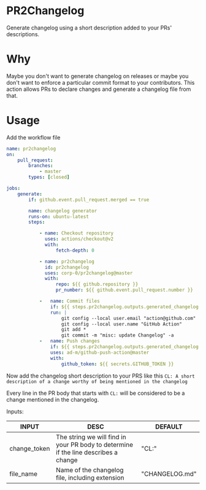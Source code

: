 # PR2Changelog

Generate changelog using a short description added to your PRs' descriptions.

# Why

Maybe you don't want to generate changelog on releases or maybe you don't want to enforce a particular
commit format to your contributors. This action allows PRs to declare changes and generate a changelog file from
that.

# Usage

Add the workflow file

```yml
name: pr2changelog
on:
    pull_request:
        branches:
            - master
        types: [closed]

jobs:
    generate:
        if: github.event.pull_request.merged == true

        name: changelog generator
        runs-on: ubuntu-latest
        steps:

            - name: Checkout repository
              uses: actions/checkout@v2
              with:
                  fetch-depth: 0

            - name: pr2changelog
              id: pr2changelog
              uses: corp-0/pr2changelog@master
              with:
                  repo: ${{ github.repository }}
                  pr_number: ${{ github.event.pull_request.number }}

            -   name: Commit files
                if: ${{ steps.pr2changelog.outputs.generated_changelog == 1}}
                run: |
                    git config --local user.email "action@github.com"
                    git config --local user.name "GitHub Action"
                    git add *
                    git commit -m "misc: update Changelog" -a
            -   name: Push changes
                if: ${{ steps.pr2changelog.outputs.generated_changelog == 1}}
                uses: ad-m/github-push-action@master
                with:
                    github_token: ${{ secrets.GITHUB_TOKEN }}
```

Now add the changelog short description to your PRS like this
``CL: A short description of a change worthy of being mentioned in the changelog``

Every line in the PR body that starts with ``CL:`` will be considered to be a change mentioned in the changelog.

Inputs:


| INPUT   |      DESC      |  DEFAULT |
|----------|-------------|------|
| change_token |  The string we will find in your PR body to determine if the line describes a change | "CL:" |
| file_name |    Name of the changelog file, including extension   |   "CHANGELOG.md" |